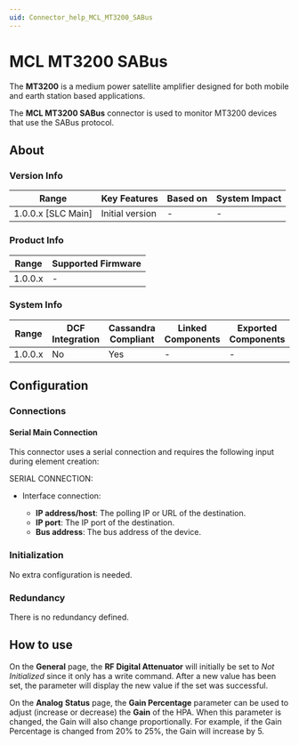 ```yaml
---
uid: Connector_help_MCL_MT3200_SABus
---
```


# MCL MT3200 SABus

The **MT3200** is a medium power satellite amplifier designed for both mobile and earth station based applications.

The **MCL MT3200 SABus** connector is used to monitor MT3200 devices that use the SABus protocol.

## About

### Version Info

| Range                | Key Features     | Based on     | System Impact     |
|----------------------|------------------|--------------|-------------------|
| 1.0.0.x [SLC Main]   | Initial version  | -            | -                 |

### Product Info

| Range     | Supported Firmware     |
|-----------|------------------------|
| 1.0.0.x   | -                      |

### System Info

| Range     | DCF Integration     | Cassandra Compliant     | Linked Components     | Exported Components     |
|-----------|---------------------|-------------------------|-----------------------|-------------------------|
| 1.0.0.x   | No                  | Yes                     | -                     | -                       |

## Configuration

### Connections

#### Serial Main Connection

This connector uses a serial connection and requires the following input during element creation:

SERIAL CONNECTION:

- Interface connection:

  - **IP address/host**: The polling IP or URL of the destination.
  - **IP port**: The IP port of the destination.
  - **Bus address**: The bus address of the device.

### Initialization

No extra configuration is needed.

### Redundancy

There is no redundancy defined.

## How to use

On the **General** page, the **RF Digital Attenuator** will initially be set to *Not Initialized* since it only has a write command. After a new value has been set, the parameter will display the new value if the set was successful.

On the **Analog** **Status** page, the **Gain Percentage** parameter can be used to adjust (increase or decrease) the **Gain** of the HPA. When this parameter is changed, the Gain will also change proportionally. For example, if the Gain Percentage is changed from 20% to 25%, the Gain will increase by 5.

